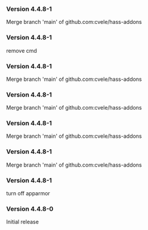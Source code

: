 ### Version 4.4.8-1
Merge branch 'main' of github.com:cvele/hass-addons

### Version 4.4.8-1
remove cmd

### Version 4.4.8-1
Merge branch 'main' of github.com:cvele/hass-addons

### Version 4.4.8-1
Merge branch 'main' of github.com:cvele/hass-addons

### Version 4.4.8-1
Merge branch 'main' of github.com:cvele/hass-addons

### Version 4.4.8-1
Merge branch 'main' of github.com:cvele/hass-addons

### Version 4.4.8-1
turn off apparmor

### Version 4.4.8-0

Initial release

